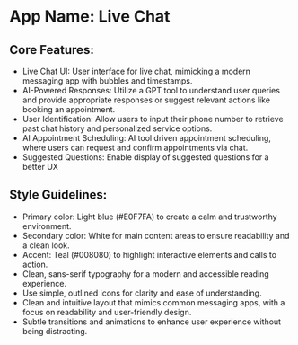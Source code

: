 # **App Name**: Live Chat

## Core Features:

- Live Chat UI: User interface for live chat, mimicking a modern messaging app with bubbles and timestamps.
- AI-Powered Responses: Utilize a GPT tool to understand user queries and provide appropriate responses or suggest relevant actions like booking an appointment.
- User Identification: Allow users to input their phone number to retrieve past chat history and personalized service options.
- AI Appointment Scheduling: AI tool driven appointment scheduling, where users can request and confirm appointments via chat.
- Suggested Questions: Enable display of suggested questions for a better UX

## Style Guidelines:

- Primary color: Light blue (#E0F7FA) to create a calm and trustworthy environment.
- Secondary color: White for main content areas to ensure readability and a clean look.
- Accent: Teal (#008080) to highlight interactive elements and calls to action.
- Clean, sans-serif typography for a modern and accessible reading experience.
- Use simple, outlined icons for clarity and ease of understanding.
- Clean and intuitive layout that mimics common messaging apps, with a focus on readability and user-friendly design.
- Subtle transitions and animations to enhance user experience without being distracting.